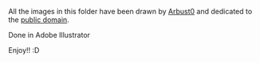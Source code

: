 ﻿All the images in this folder have been drawn by
[Arbust0](http://panhcoblanco.deviantart.com/) and dedicated to the
[public domain](LICENSE).

Done in Adobe Illustrator 

Enjoy!! :D
